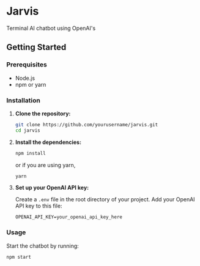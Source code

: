 # Jarvis
Terminal AI chatbot using OpenAI's 

## Getting Started

### Prerequisites

- Node.js
- npm or yarn

### Installation

1. **Clone the repository:**

    ```bash
    git clone https://github.com/yourusername/jarvis.git
    cd jarvis
    ```

2. **Install the dependencies:**

    ```bash
    npm install
    ```

    or if you are using yarn,

    ```bash
    yarn
    ```

3. **Set up your OpenAI API key:**

    Create a `.env` file in the root directory of your project. Add your OpenAI API key to this file:

    ```env
    OPENAI_API_KEY=your_openai_api_key_here
    ```

### Usage

Start the chatbot by running:

```bash
npm start
